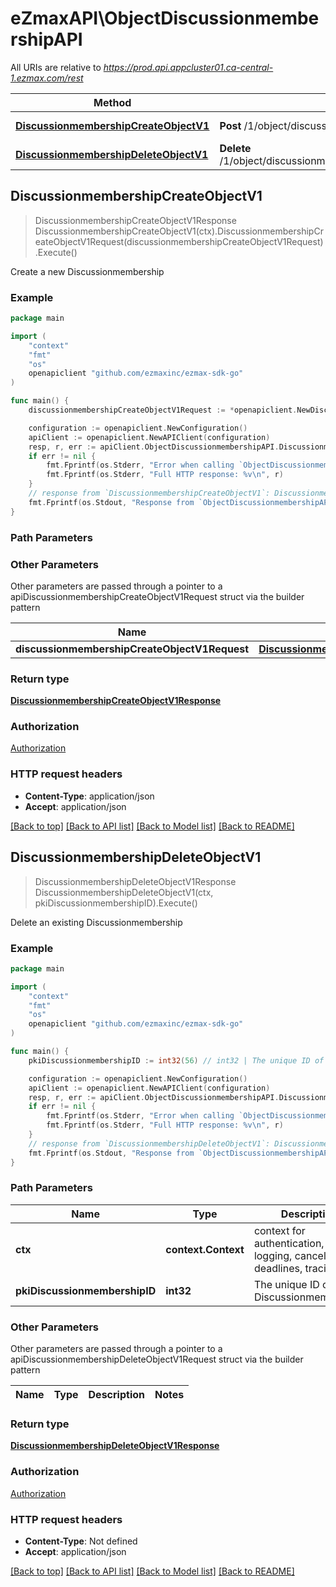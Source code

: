 # eZmaxAPI\ObjectDiscussionmembershipAPI

All URIs are relative to *https://prod.api.appcluster01.ca-central-1.ezmax.com/rest*

Method | HTTP request | Description
------------- | ------------- | -------------
[**DiscussionmembershipCreateObjectV1**](ObjectDiscussionmembershipAPI.md#DiscussionmembershipCreateObjectV1) | **Post** /1/object/discussionmembership | Create a new Discussionmembership
[**DiscussionmembershipDeleteObjectV1**](ObjectDiscussionmembershipAPI.md#DiscussionmembershipDeleteObjectV1) | **Delete** /1/object/discussionmembership/{pkiDiscussionmembershipID} | Delete an existing Discussionmembership



## DiscussionmembershipCreateObjectV1

> DiscussionmembershipCreateObjectV1Response DiscussionmembershipCreateObjectV1(ctx).DiscussionmembershipCreateObjectV1Request(discussionmembershipCreateObjectV1Request).Execute()

Create a new Discussionmembership



### Example

```go
package main

import (
	"context"
	"fmt"
	"os"
	openapiclient "github.com/ezmaxinc/ezmax-sdk-go"
)

func main() {
	discussionmembershipCreateObjectV1Request := *openapiclient.NewDiscussionmembershipCreateObjectV1Request([]openapiclient.DiscussionmembershipRequestCompound{*openapiclient.NewDiscussionmembershipRequestCompound(int32(125), "2020-12-31 23:59:59")}) // DiscussionmembershipCreateObjectV1Request | 

	configuration := openapiclient.NewConfiguration()
	apiClient := openapiclient.NewAPIClient(configuration)
	resp, r, err := apiClient.ObjectDiscussionmembershipAPI.DiscussionmembershipCreateObjectV1(context.Background()).DiscussionmembershipCreateObjectV1Request(discussionmembershipCreateObjectV1Request).Execute()
	if err != nil {
		fmt.Fprintf(os.Stderr, "Error when calling `ObjectDiscussionmembershipAPI.DiscussionmembershipCreateObjectV1``: %v\n", err)
		fmt.Fprintf(os.Stderr, "Full HTTP response: %v\n", r)
	}
	// response from `DiscussionmembershipCreateObjectV1`: DiscussionmembershipCreateObjectV1Response
	fmt.Fprintf(os.Stdout, "Response from `ObjectDiscussionmembershipAPI.DiscussionmembershipCreateObjectV1`: %v\n", resp)
}
```

### Path Parameters



### Other Parameters

Other parameters are passed through a pointer to a apiDiscussionmembershipCreateObjectV1Request struct via the builder pattern


Name | Type | Description  | Notes
------------- | ------------- | ------------- | -------------
 **discussionmembershipCreateObjectV1Request** | [**DiscussionmembershipCreateObjectV1Request**](DiscussionmembershipCreateObjectV1Request.md) |  | 

### Return type

[**DiscussionmembershipCreateObjectV1Response**](DiscussionmembershipCreateObjectV1Response.md)

### Authorization

[Authorization](../README.md#Authorization)

### HTTP request headers

- **Content-Type**: application/json
- **Accept**: application/json

[[Back to top]](#) [[Back to API list]](../README.md#documentation-for-api-endpoints)
[[Back to Model list]](../README.md#documentation-for-models)
[[Back to README]](../README.md)


## DiscussionmembershipDeleteObjectV1

> DiscussionmembershipDeleteObjectV1Response DiscussionmembershipDeleteObjectV1(ctx, pkiDiscussionmembershipID).Execute()

Delete an existing Discussionmembership



### Example

```go
package main

import (
	"context"
	"fmt"
	"os"
	openapiclient "github.com/ezmaxinc/ezmax-sdk-go"
)

func main() {
	pkiDiscussionmembershipID := int32(56) // int32 | The unique ID of the Discussionmembership

	configuration := openapiclient.NewConfiguration()
	apiClient := openapiclient.NewAPIClient(configuration)
	resp, r, err := apiClient.ObjectDiscussionmembershipAPI.DiscussionmembershipDeleteObjectV1(context.Background(), pkiDiscussionmembershipID).Execute()
	if err != nil {
		fmt.Fprintf(os.Stderr, "Error when calling `ObjectDiscussionmembershipAPI.DiscussionmembershipDeleteObjectV1``: %v\n", err)
		fmt.Fprintf(os.Stderr, "Full HTTP response: %v\n", r)
	}
	// response from `DiscussionmembershipDeleteObjectV1`: DiscussionmembershipDeleteObjectV1Response
	fmt.Fprintf(os.Stdout, "Response from `ObjectDiscussionmembershipAPI.DiscussionmembershipDeleteObjectV1`: %v\n", resp)
}
```

### Path Parameters


Name | Type | Description  | Notes
------------- | ------------- | ------------- | -------------
**ctx** | **context.Context** | context for authentication, logging, cancellation, deadlines, tracing, etc.
**pkiDiscussionmembershipID** | **int32** | The unique ID of the Discussionmembership | 

### Other Parameters

Other parameters are passed through a pointer to a apiDiscussionmembershipDeleteObjectV1Request struct via the builder pattern


Name | Type | Description  | Notes
------------- | ------------- | ------------- | -------------


### Return type

[**DiscussionmembershipDeleteObjectV1Response**](DiscussionmembershipDeleteObjectV1Response.md)

### Authorization

[Authorization](../README.md#Authorization)

### HTTP request headers

- **Content-Type**: Not defined
- **Accept**: application/json

[[Back to top]](#) [[Back to API list]](../README.md#documentation-for-api-endpoints)
[[Back to Model list]](../README.md#documentation-for-models)
[[Back to README]](../README.md)


